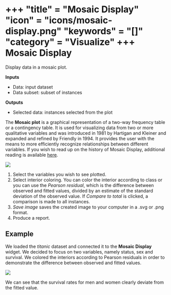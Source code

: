 +++
"title" = "Mosaic Display"
"icon" = "icons/mosaic-display.png"
"keywords" = "[]"
"category" = "Visualize"
+++
Mosaic Display
==============

Display data in a mosaic plot.

**Inputs**

- Data: input dataset
- Data subset: subset of instances

**Outputs**

- Selected data: instances selected from the plot

The **Mosaic plot** is a graphical representation of a two-way frequency table or a contingency table. It is used for visualizing data from two or more qualitative variables and was introduced in 1981 by Hartigan and Kleiner and expanded and refined by Friendly in 1994. It provides the user with the means to more efficiently recognize relationships between different variables. If you wish to read up on the history of Mosaic Display, additional reading is available [here](http://www.datavis.ca/papers/moshist.pdf).

![](/images/Mosaic-Display-stamped.png)

1. Select the variables you wish to see plotted.
2. Select interior coloring. You can color the interior according to class or you can use the *Pearson residual*, which is the difference between observed and fitted values, divided by an estimate of the standard deviation of the observed value. If *Compare to total* is clicked, a comparison is made to all instances.
3. *Save image* saves the created image to your computer in a .svg or .png format.
4. Produce a report.

Example
-------

We loaded the *titanic* dataset and connected it to the **Mosaic Display** widget. We decided to focus on two variables, namely status, sex and survival. We colored the interiors according to Pearson residuals in order to demonstrate the difference between observed and fitted values.

![](/images/Mosaic-Display-Example.png)

We can see that the survival rates for men and women clearly deviate from the fitted value.
